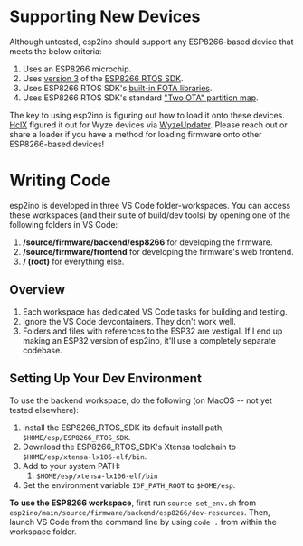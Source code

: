 # Supporting New Devices

 Although untested, esp2ino should support any ESP8266-based device that meets the below criteria:

1. Uses an ESP8266 microchip.
2. Uses [version 3](https://docs.espressif.com/projects/esp8266-rtos-sdk/en/latest/api-guides/fota-from-old-new.html) of the [ESP8266 RTOS SDK](https://github.com/espressif/ESP8266_RTOS_SDK).
3. Uses ESP8266 RTOS SDK's [built-in FOTA libraries](https://github.com/espressif/ESP8266_RTOS_SDK/tree/master/examples/system/ota).
4. Uses ESP8266 RTOS SDK's standard ["Two OTA" partition map](https://docs.espressif.com/projects/esp8266-rtos-sdk/en/latest/api-guides/partition-tables.html).

The key to using esp2ino is figuring out how to load it onto these devices. [HclX](https://github.com/HclX) figured it out for Wyze devices via [WyzeUpdater](https://github.com/HclX/WyzeUpdater). Please reach out or share a loader if you have a method for loading firmware onto other ESP8266-based devices!

# Writing Code

esp2ino is developed in three VS Code folder-workspaces. You can access these workspaces (and their suite of build/dev tools) by opening one of the following folders in VS Code:

1. __/source/firmware/backend/esp8266__ for developing the firmware.
2. __/source/firmware/frontend__ for developing the firmware's web frontend.
3. __/ (root)__ for everything else.

## Overview

1. Each workspace has dedicated VS Code tasks for building and testing.
2. Ignore the VS Code devcontainers. They don't work well.
3. Folders and files with references to the ESP32 are vestigal. If I end up making an ESP32 version of esp2ino, it'll use a completely separate codebase.

## Setting Up Your Dev Environment

To use the backend workspace, do the following (on MacOS -- not yet tested elsewhere):

1. Install the ESP8266_RTOS_SDK its default install path, `$HOME/esp/ESP8266_RTOS_SDK`.
2. Download the ESP8266_RTOS_SDK's Xtensa toolchain to `$HOME/esp/xtensa-lx106-elf/bin`.
3. Add to your system PATH:
   1. `$HOME/esp/xtensa-lx106-elf/bin`
4. Set the environment variable `IDF_PATH_ROOT` to `$HOME/esp`.

**To use the ESP8266 workspace**, first run `source set_env.sh` from `esp2ino/main/source/firmware/backend/esp8266/dev-resources`. Then, launch VS Code from the command line by using `code .` from within the workspace folder.
